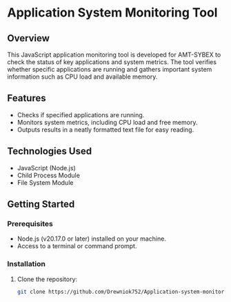 # Application System Monitoring Tool

## Overview
This JavaScript application monitoring tool is developed for AMT-SYBEX to check the status of key applications and system metrics. The tool verifies whether specific applications are running and gathers important system information such as CPU load and available memory.

## Features
- Checks if specified applications are running.
- Monitors system metrics, including CPU load and free memory.
- Outputs results in a neatly formatted text file for easy reading.

## Technologies Used
- JavaScript (Node.js)
- Child Process Module
- File System Module

## Getting Started

### Prerequisites
- Node.js (v20.17.0 or later) installed on your machine.
- Access to a terminal or command prompt.

### Installation
1. Clone the repository:
   ```bash
   git clone https://github.com/Drewniok752/Application-system-monitoring-tool-Java.git
